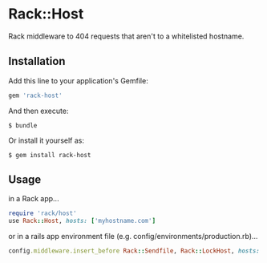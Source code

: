 # Rack::Host

Rack middleware to 404 requests that aren't to a whitelisted hostname.

## Installation

Add this line to your application's Gemfile:

```ruby
gem 'rack-host'
```

And then execute:

    $ bundle

Or install it yourself as:

    $ gem install rack-host

## Usage

in a Rack app...

```ruby
require 'rack/host'
use Rack::Host, hosts: ['myhostname.com']
```

or in a rails app environment file (e.g. config/environments/production.rb)...

```ruby
config.middleware.insert_before Rack::Sendfile, Rack::LockHost, hosts: ['myhostname.com']
```